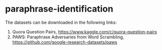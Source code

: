 # paraphrase-identification

The datasets can be downloaded in the following links:
1. Quora Question Pairs, https://www.kaggle.com/c/quora-question-pairs
2. PAWS: Paraphrase Adversaries from Word Scrambling, https://github.com/google-research-datasets/paws
